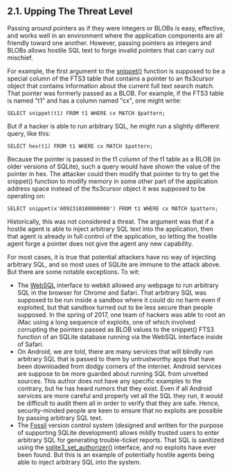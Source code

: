 ## 2\.1\. Upping The Threat Level



Passing around pointers as if they were integers or BLOBs is easy,
effective, and works well in an environment where the application
components are all friendly toward one another. However, passing pointers
as integers and BLOBs allows hostile SQL text to forge invalid pointers that
can carry out mischief.




For example, the first argument to the [snippet()](fts3.html#snippet) function is supposed to
be a special column of the FTS3 table that contains a pointer to an fts3cursor
object that contains information about the current full text search match.
That pointer was formerly passed as a BLOB. 
For example, if the FTS3 table is named "t1" and has a column named "cx",
one might write:




```
SELECT snippet(t1) FROM t1 WHERE cx MATCH $pattern;

```


But if a hacker is able to run arbitrary SQL, he might run a slightly
different query, like this:




```
SELECT hex(t1) FROM t1 WHERE cx MATCH $pattern;

```


Because the pointer is passed in the t1 column of the t1
table as a BLOB (in older versions of SQLite), such a query would have 
shown the value of the
pointer in hex. The attacker could then modify that pointer to try to
get the snippet() function to modify memory in some other part of 
the application address space instead of the fts3cursor object it 
was supposed to be operating on:




```
SELECT snippet(x'6092310100000000') FROM t1 WHERE cx MATCH $pattern;

```


Historically, this was not considered a threat. The argument was that if
a hostile agent is able to inject arbitrary SQL text into the application,
then that agent is already in full control of the application, so
letting the hostile agent forge a pointer does not give the agent
any new capability.




For most cases, it is true that potential attackers have no way of injecting
arbitrary SQL, and so most uses of SQLite are immune to the attack above.
But there are some notable exceptions. To wit:



* The [WebSQL](https://en.wikipedia.org/wiki/Web_SQL_Database) interface
to webkit allowed any webpage to run arbitrary SQL in the browser
for Chrome and Safari. That arbitrary SQL was supposed to be run inside
a sandbox where it could do no harm even if exploited, but that sandbox
turned out to be less secure than people supposed. In the spring of 2017, 
one team of hackers was able to root an iMac using a long sequence of 
exploits, one of which involved corrupting the pointers passed as BLOB 
values to the snippet() FTS3 function of an SQLite database running via
the WebSQL interface inside of Safari.
* On Android, we are told, there are many services that will blindly 
run arbitrary SQL that is passed to them by untrustworthy apps
that have been downloaded from dodgy corners of the internet.
Android services are suppose to be more guarded about running SQL
from unvetted sources. This author does not have any specific examples
to the contrary, but he has heard rumors that they exist. Even if
all Android services are more careful and properly vet all the SQL
they run, it would be difficult to audit them
all in order to verify that they are safe. Hence, security\-minded people
are keen to ensure that no exploits are possible by passing arbitrary
SQL text.
* The [Fossil](https://www.fossil-scm.org/) version control system (designed
and written for the purpose of supporting SQLite development) allows
mildly trusted users to enter arbitrary SQL for generating trouble\-ticket
reports. That SQL is sanitized using the
[sqlite3\_set\_authorizer()](c3ref/set_authorizer.html) interface, and no exploits have ever been
found. But this is an example of potentially hostile agents being able to
inject arbitrary SQL into the system.


